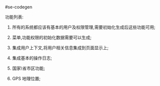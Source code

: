 #se-codegen

功能列表:

1. 所有的系统都应该有基本的用户及权限管理,需要初始化生成后这些功能可用;

2. 菜单,功能权限的初始化数据需要可以生成;

3. 集成用户上下文,将用户相关信息集成到页面显示上;

4. 集成基本的操作日志;

5. 国家\省市区功能;

6. GPS 地理位置;